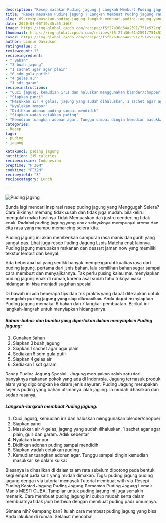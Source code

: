 ```yaml
---
description: "Resep masakan Puding jagung | Langkah Membuat Puding jagung Yang Sempurna"
title: "Resep masakan Puding jagung | Langkah Membuat Puding jagung Yang Sempurna"
slug: 69-resep-masakan-puding-jagung-langkah-membuat-puding-jagung-yang-sempurna
date: 2020-09-06T19:45:55.366Z
image: https://img-global.cpcdn.com/recipes/f5f27a36d64a2591/751x532cq70/puding-jagung-foto-resep-utama.jpg
thumbnail: https://img-global.cpcdn.com/recipes/f5f27a36d64a2591/751x532cq70/puding-jagung-foto-resep-utama.jpg
cover: https://img-global.cpcdn.com/recipes/f5f27a36d64a2591/751x532cq70/puding-jagung-foto-resep-utama.jpg
author: Linnie Davidson
ratingvalue: 3
reviewcount: 15
recipeingredient:
- " Bahan"
- "3 buah jagung"
- "1 sachet agar agar plain"
- "6 sdm gula putih"
- "4 gelas air"
- "1 sdt garam"
recipeinstructions:
- "Cuci jagung, kemudian iris dan haluskan menggunakan blender/chopper"
- "Siapkan panci"
- "Masukkan air 4 gelas, jagung yang sudah dihaluskan, 1 sachet agar agar plain, gula dan garam. Aduk sebentar"
- "Nyalakan kompor"
- "Didihkan adonan puding sampai mendidih"
- "Siapkan wadah cetakkan puding"
- "Kemudian tuangkan adonan agar. Tunggu sampai dingin kemudian masukkan ke dalam kulkas"
categories:
- Resep
tags:
- puding
- jagung

katakunci: puding jagung 
nutrition: 235 calories
recipecuisine: Indonesian
preptime: "PT30M"
cooktime: "PT32M"
recipeyield: "3"
recipecategory: Lunch

---
```



![Puding jagung](https://img-global.cpcdn.com/recipes/f5f27a36d64a2591/751x532cq70/puding-jagung-foto-resep-utama.jpg)

Bunda lagi mencari inspirasi resep puding jagung yang Menggugah Selera? Cara Bikinnya memang tidak susah dan tidak juga mudah. bila keliru mengolah maka hasilnya Tidak Memuaskan dan justru cenderung tidak enak. Padahal puding jagung yang enak selayaknya mempunyai aroma dan cita rasa yang mampu memancing selera kita.

Puding jagung ini akan memberikan campuran rasa manis dan gurih yang sangat pas. Lihat juga resep Puding Jagung Lapis Matcha enak lainnya. Puding jagung merupakan makanan dan dessert jaman now yang memiliki tekstur lembut dan kenyal.

Ada beberapa hal yang sedikit banyak mempengaruhi kualitas rasa dari puding jagung, pertama dari jenis bahan, lalu pemilihan bahan segar sampai cara membuat dan menyajikannya. Tak perlu pusing kalau mau menyiapkan puding jagung enak di rumah, karena asal sudah tahu triknya maka hidangan ini bisa menjadi suguhan spesial.


Di bawah ini ada beberapa tips dan trik praktis yang dapat diterapkan untuk mengolah puding jagung yang siap dikreasikan. Anda dapat menyiapkan Puding jagung memakai 6 bahan dan 7 langkah pembuatan. Berikut ini langkah-langkah untuk menyiapkan hidangannya.

<!--inarticleads1-->

##### Bahan-bahan dan bumbu yang diperlukan dalam menyiapkan Puding jagung:

1. Gunakan  Bahan
1. Siapkan 3 buah jagung
1. Siapkan 1 sachet agar agar plain
1. Sediakan 6 sdm gula putih
1. Siapkan 4 gelas air
1. Sediakan 1 sdt garam


Resep Puding Jagung Spesial - Jagung merupakan salah satu dari banyaknya makanan pokok yang ada di Indonesia. Jagung termasuk produk alam yang digolongkan ke dalam jenis sayuran. Puding Jagung merupakan sejenis puding yang bahan utamanya ialah jagung. Ia mudah dihasilkan dan sedap rasanya. 

<!--inarticleads2-->

##### Langkah-langkah membuat Puding jagung:

1. Cuci jagung, kemudian iris dan haluskan menggunakan blender/chopper
1. Siapkan panci
1. Masukkan air 4 gelas, jagung yang sudah dihaluskan, 1 sachet agar agar plain, gula dan garam. Aduk sebentar
1. Nyalakan kompor
1. Didihkan adonan puding sampai mendidih
1. Siapkan wadah cetakkan puding
1. Kemudian tuangkan adonan agar. Tunggu sampai dingin kemudian masukkan ke dalam kulkas


Biasanya ia dihasilkan di dalam talam rata sebelum dipotong pada bentuk segi empat pada saiz yang mudah dimakan. Tags: puding jagung puding jagung dengan vla tutorial memasak Tutorial membuat with vla. Resepi Puding Kastad Jagung Puding Jagung Bersantan Puding Jagung Lemak Manis MESTI CUBA. Tampilan untuk puding jagung ini juga semakin menarik. Cara membuat puding jagung ini cukup mudah serta dalam membuatnya tidak jauh berbeda dengan membuat puding pada umumnya. 

Gimana nih? Gampang kan? Itulah cara membuat puding jagung yang bisa Anda lakukan di rumah. Selamat mencoba!
